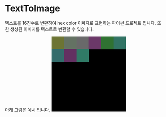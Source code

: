 # TextToImage

텍스트를 16진수로 변환하여 hex color 이미지로 표현하는 파이썬 프로젝트 입니다. 또한 생성된 이미지를 텍스트로 변환할 수 있습니다.  

아래 그림은 예시 입니다.
![ex_screenshot](./img/test.png)

